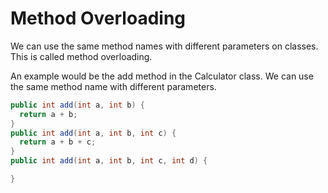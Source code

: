 # Method Overloading

We can use the same method names with different parameters on classes.
This is called method overloading.

An example would be the add method in the Calculator class.
We can use the same method name with different parameters.

```java
public int add(int a, int b) {
  return a + b;
}
public int add(int a, int b, int c) {
  return a + b + c;
}
public int add(int a, int b, int c, int d) {

}
```
